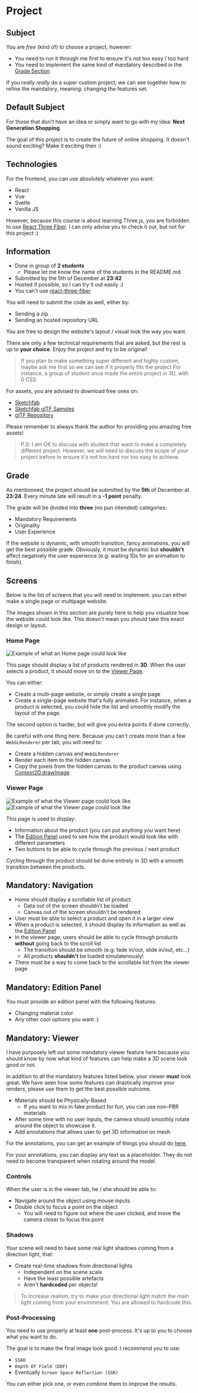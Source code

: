 # Project

## Subject

You are *free* (kind of) to choose a project, however:
* You need to run it through me first to ensure it's not too easy / too hard
* You need to implement the same kind of mandatory described in the [Grade Section](#grade)

If you *really really* do a super custom project, we can see together how to refine the mandatory, meaning: changing the features set.

## Default Subject

For those that don't have an idea or simply want to go with my idea: **Next Generation Shopping**.

The goal of this project is to create the future of online shopping. It doesn't sound exciting? Make it exciting then :)

## Technologies

For the frontend, you can use absolutely whatever you want:
* React
* Vue
* Svelte
* Vanilla JS

However, because this course is about learning Three.js, you are forbidden to use [React Three Fiber](https://github.com/pmndrs/react-three-fiber). I can only advise you to check it out, but not for this project :)

## Information

* Done in group of **2 students**
  * Please let me know the name of the students in the README.md
* Submitted by the 5th of December at **23:42**
* Hosted if possible, so I can try it out easily :)
* You can't use [react-three-fiber](https://github.com/pmndrs/react-three-fiber)

You will need to submit the code as well, either by:
* Sending a zip
* Sending an hosted repository URL

You are free to design the website's layout / visual look the way you want.

There are only a few technical requirements that are asked, but the rest is up to **your choice**. Enjoy the project and try to be original!

> If you plan to make something super different and highly custom, maybe ask me first so we can see if it properly fits the project
> For instance, a group of student once made the entire project in 3D, with 0 CSS

For assets, you are advised to download free ones on:
* [Sketchfab](https://sketchfab.com/)
* [Sketchfab glTF Samples](https://sketchfab.com/features/gltf)
* [glTF Repository](https://github.com/KhronosGroup/glTF-Sample-Models/tree/master/2.0)

Please remember to always thank the author for providing you amazing free assets!

> P.S: I am OK to discuss with student that want to make a completely different project. However, we will need to discuss the scope of your project before to ensure it's not too hard nor too easy to achieve.

## Grade

As mentionned, the project should be submitted by the **5th** of December at **23:24**. Every minute late will result in a **-1 point** penalty.

The grade will be divided into **three** (no pun intended) categories:
* Mandatory Requirements
* Originality
* User Experience

If the website is dynamic, with smooth transition, fancy animations, you will
get the best possible grade. Obviously, it must be dynamic but **shouldn't**
affect negatively the user experience (e.g: waiting 10s for an animation to finish).

## Screens

Below is the list of screens that you will need to implement. you can either make a single page or multipage website.

The images shown in this section are purely here to help you visualize how
the website could look like. This doesn't mean you should take this exact
design or layout.

### Home Page

![Example of what an Home page could look like](screenshots/project/page1.jpg)

This page should display a list of products rendered in **3D**. When the user
selects a product, it should move on to the [Viewer Page](viewer-page).

You can either:

* Create a multi-page website, or simply create a single page
* Create a single-page website that's fully animated.
  For instance, when a product is selected, you could hide
  the list and smoothly modify the layout of the page.

The second option is harder, but will give you extra points if done correctly.

Be careful with one thing here. Because you can't create more than a
few `WebGLRenderer` per tab, you will need to:
* Create a hidden canvas and `WebGLRenderer`
* Render each item to the hidden canvas
* Copy the pixels from the hidden canvas to the product canvas using [Context2D.drawImage](https://developer.mozilla.org/en-US/docs/Web/API/CanvasRenderingContext2D/drawImage)

### Viewer Page

![Example of what the Viewer page could look like](screenshots/project/page2.jpg)
![Example of what the Viewer page could look like](screenshots/project/page3.jpg)

This page is used to display:

* Information about the product (you can put anything you want here)
* The [Edition Panel](#mandatory-edition-panel) used to see how the product would look like
  with different parameters
* Two buttons to be able to cycle through the previous / next product

Cycling through the product should be done entirely in 3D with a smooth
transition between the products.

## Mandatory: Navigation

* Home should display a scrollable list of product.
  * Data out of the screen shouldn't be loaded
  * Canvas out of the screen shouldn't be rendered
* User must be able to select a product and open it in a larger view
* When a product is selected, it should display its information as well
  as the [Edition Panel](#mandatory-edition-panel)
* In the viewer page, users should be able to cycle through products **without**
  going back to the scroll list
  * The transition should be smooth (e.g: fade in/out, slide in/out, etc...)
  * All products **shouldn't** be loaded simulatenously!
* There must be a way to come back to the scrollable list from the viewer page

## Mandatory: Edition Panel

You must provide an edition panel with the following features:

* Changing material color
* Any other cool options you want :)

## Mandatory: Viewer

I have purposely left out some mandatory viewer feature here because you should
know by now what kind of features can help make a 3D scene look good or not.

In addition to all the mandatory features listed below, your viewer **must**
look great. We have seen how some features can drastically improve your renders,
please use them to get the best possible outcome.

* Materials should be Physically-Based
  * If you want to mix in fake product for fun, you can use non-PBR materials
* After some time with no user inputs, the camera should smoothly rotate
  around the object to showcase it.
* Add annotations that allows user to get 3D information on mesh

For the annotations, you can get an example of things you should do [here](https://modelviewer.dev/examples/annotations/index.html#addHotspots).

For your annotations, you can display any text as a placeholder. They
do not need to become transparent when rotating around the model.

### Controls

When the user is in the viewer tab, he / she should be able to:

* Navigate around the object using mouse inputs
* Double click to focus a point on the object
  * You will need to figure out where the user clicked, and
    move the camera closer to focus this point

### Shadows

Your scene will need to have some real light shadows coming from a direction light, that:

* Create real-time shadows from directional lights
  * Independent on the scene scale
  * Have the least possible artefacts
  * Aren't **hardcoded** per objects!

> To increase realism, try to make your directional light match the main light coming
> from your environment. You are allowed to hardcode this.

### Post-Processing

You need to use properly at least **one** post-process. It's up to you to choose
what you want to do.

The goal is to make the final image look good. I recommend you to use:

* `SSAO`
* `Depth Of Field (DOF)`
* Eventually `Screen Space Reflection (SSR)`

You can either pick one, or even combine them to improve the results.
